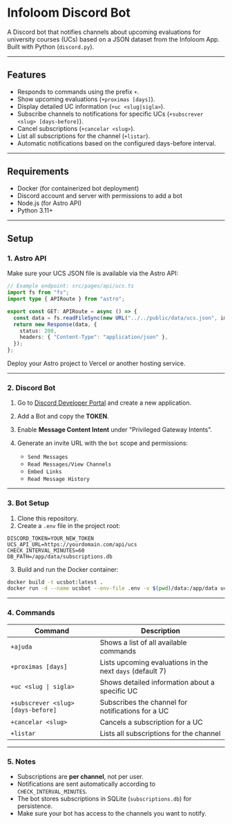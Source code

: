 # Infoloom Discord Bot

A Discord bot that notifies channels about upcoming evaluations for university courses (UCs) based on a JSON dataset from the Infoloom App. Built with Python (`discord.py`).

---

## Features

- Responds to commands using the prefix `+`.
- Show upcoming evaluations (`+proximas [days]`).
- Display detailed UC information (`+uc <slug|sigla>`).
- Subscribe channels to notifications for specific UCs (`+subscrever <slug> [days-before]`).
- Cancel subscriptions (`+cancelar <slug>`).
- List all subscriptions for the channel (`+listar`).
- Automatic notifications based on the configured days-before interval.

---

## Requirements

- Docker (for containerized bot deployment)
- Discord account and server with permissions to add a bot
- Node.js (for Astro API)
- Python 3.11+

---

## Setup

### 1. Astro API

Make sure your UCS JSON file is available via the Astro API:

```ts
// Example endpoint: src/pages/api/ucs.ts
import fs from "fs";
import type { APIRoute } from "astro";

export const GET: APIRoute = async () => {
  const data = fs.readFileSync(new URL("../../public/data/ucs.json", import.meta.url), "utf-8");
  return new Response(data, {
    status: 200,
    headers: { "Content-Type": "application/json" },
  });
};
````

Deploy your Astro project to Vercel or another hosting service.

---

### 2. Discord Bot

1. Go to [Discord Developer Portal](https://discord.com/developers/applications) and create a new application.
2. Add a Bot and copy the **TOKEN**.
3. Enable **Message Content Intent** under "Privileged Gateway Intents".
4. Generate an invite URL with the `bot` scope and permissions:

   * `Send Messages`
   * `Read Messages/View Channels`
   * `Embed Links`
   * `Read Message History`

---

### 3. Bot Setup

1. Clone this repository.
2. Create a `.env` file in the project root:

```
DISCORD_TOKEN=YOUR_NEW_TOKEN
UCS_API_URL=https://yourdomain.com/api/ucs
CHECK_INTERVAL_MINUTES=60
DB_PATH=/app/data/subscriptions.db
```

3. Build and run the Docker container:

```bash
docker build -t ucsbot:latest .
docker run -d --name ucsbot --env-file .env -v $(pwd)/data:/app/data ucsbot:latest
```

---

### 4. Commands

| Command                            | Description                                               |
| ---------------------------------- | --------------------------------------------------------- |
| `+ajuda`                           | Shows a list of all available commands                    |
| `+proximas [days]`                 | Lists upcoming evaluations in the next `days` (default 7) |
| `+uc <slug \| sigla>`              | Shows detailed information about a specific UC            |
| `+subscrever <slug> [days-before]` | Subscribes the channel for notifications for a UC         |
| `+cancelar <slug>`                 | Cancels a subscription for a UC                           |
| `+listar`                          | Lists all subscriptions for the channel                   |

---

### 5. Notes

* Subscriptions are **per channel**, not per user.
* Notifications are sent automatically according to `CHECK_INTERVAL_MINUTES`.
* The bot stores subscriptions in SQLite (`subscriptions.db`) for persistence.
* Make sure your bot has access to the channels you want to notify.
